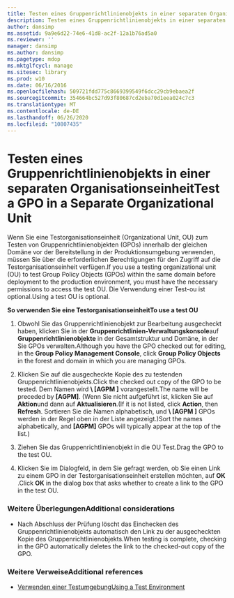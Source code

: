 ```yaml
---
title: Testen eines Gruppenrichtlinienobjekts in einer separaten Organisationseinheit
description: Testen eines Gruppenrichtlinienobjekts in einer separaten Organisationseinheit
author: dansimp
ms.assetid: 9a9e6d22-74e6-41d8-ac2f-12a1b76ad5a0
ms.reviewer: ''
manager: dansimp
ms.author: dansimp
ms.pagetype: mdop
ms.mktglfcycl: manage
ms.sitesec: library
ms.prod: w10
ms.date: 06/16/2016
ms.openlocfilehash: 509721fdd775c8669399549f6dcc29cb9ebaea2f
ms.sourcegitcommit: 354664bc527d93f80687cd2eba70d1eea024c7c3
ms.translationtype: MT
ms.contentlocale: de-DE
ms.lasthandoff: 06/26/2020
ms.locfileid: "10807435"
---
```

# <span data-ttu-id="e4862-103">Testen eines Gruppenrichtlinienobjekts in einer separaten Organisationseinheit</span><span class="sxs-lookup"><span data-stu-id="e4862-103">Test a GPO in a Separate Organizational Unit</span></span>


<span data-ttu-id="e4862-104">Wenn Sie eine Testorganisationseinheit (Organizational Unit, OU) zum Testen von Gruppenrichtlinienobjekten (GPOs) innerhalb der gleichen Domäne vor der Bereitstellung in der Produktionsumgebung verwenden, müssen Sie über die erforderlichen Berechtigungen für den Zugriff auf die Testorganisationseinheit verfügen.</span><span class="sxs-lookup"><span data-stu-id="e4862-104">If you use a testing organizational unit (OU) to test Group Policy Objects (GPOs) within the same domain before deployment to the production environment, you must have the necessary permissions to access the test OU.</span></span> <span data-ttu-id="e4862-105">Die Verwendung einer Test-ou ist optional.</span><span class="sxs-lookup"><span data-stu-id="e4862-105">Using a test OU is optional.</span></span>

**<span data-ttu-id="e4862-106">So verwenden Sie eine Testorganisationseinheit</span><span class="sxs-lookup"><span data-stu-id="e4862-106">To use a test OU</span></span>**

1.  <span data-ttu-id="e4862-107">Obwohl Sie das Gruppenrichtlinienobjekt zur Bearbeitung ausgecheckt haben, klicken Sie in der **Gruppenrichtlinien-Verwaltungskonsole**auf **Gruppenrichtlinienobjekte** in der Gesamtstruktur und Domäne, in der Sie GPOs verwalten.</span><span class="sxs-lookup"><span data-stu-id="e4862-107">Although you have the GPO checked out for editing, in the **Group Policy Management Console**, click **Group Policy Objects** in the forest and domain in which you are managing GPOs.</span></span>

2.  <span data-ttu-id="e4862-108">Klicken Sie auf die ausgecheckte Kopie des zu testenden Gruppenrichtlinienobjekts.</span><span class="sxs-lookup"><span data-stu-id="e4862-108">Click the checked out copy of the GPO to be tested.</span></span> <span data-ttu-id="e4862-109">Dem Namen wird **\ [AGPM \]** vorangestellt.</span><span class="sxs-lookup"><span data-stu-id="e4862-109">The name will be preceded by **\[AGPM\]**.</span></span> <span data-ttu-id="e4862-110">(Wenn Sie nicht aufgeführt ist, klicken Sie auf **Aktion**und dann auf **Aktualisieren**.</span><span class="sxs-lookup"><span data-stu-id="e4862-110">(If it is not listed, click **Action**, then **Refresh**.</span></span> <span data-ttu-id="e4862-111">Sortieren Sie die Namen alphabetisch, und **\ [AGPM \]** GPOs werden in der Regel oben in der Liste angezeigt.)</span><span class="sxs-lookup"><span data-stu-id="e4862-111">Sort the names alphabetically, and **\[AGPM\]** GPOs will typically appear at the top of the list.)</span></span>

3.  <span data-ttu-id="e4862-112">Ziehen Sie das Gruppenrichtlinienobjekt in die OU Test.</span><span class="sxs-lookup"><span data-stu-id="e4862-112">Drag the GPO to the test OU.</span></span>

4.  <span data-ttu-id="e4862-113">Klicken Sie im Dialogfeld, in dem Sie gefragt werden, ob Sie einen Link zu einem GPO in der Testorganisationseinheit erstellen möchten, auf **OK** .</span><span class="sxs-lookup"><span data-stu-id="e4862-113">Click **OK** in the dialog box that asks whether to create a link to the GPO in the test OU.</span></span>

### <span data-ttu-id="e4862-114">Weitere Überlegungen</span><span class="sxs-lookup"><span data-stu-id="e4862-114">Additional considerations</span></span>

-   <span data-ttu-id="e4862-115">Nach Abschluss der Prüfung löscht das Einchecken des Gruppenrichtlinienobjekts automatisch den Link zu der ausgecheckten Kopie des Gruppenrichtlinienobjekts.</span><span class="sxs-lookup"><span data-stu-id="e4862-115">When testing is complete, checking in the GPO automatically deletes the link to the checked-out copy of the GPO.</span></span>

### <span data-ttu-id="e4862-116">Weitere Verweise</span><span class="sxs-lookup"><span data-stu-id="e4862-116">Additional references</span></span>

-   [<span data-ttu-id="e4862-117">Verwenden einer Testumgebung</span><span class="sxs-lookup"><span data-stu-id="e4862-117">Using a Test Environment</span></span>](using-a-test-environment.md)

 

 





